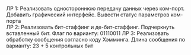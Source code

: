 ЛР 1: Реализовать одностороннюю передачу данных через ком-порт. Добавить графический интерфейс. Вывести статус параметров ком-порта  
ЛР 2: Реализовать бит-стаффинг и де-бит-стаффинг. Подчеркнуть вставленный бит. Флаг по варианту: 01110011
ЛР 3: Реализовать обработку сообщения согласно коду Хэмминга. Длина сообщения по варианту: 23 + 5 контрольных бит
